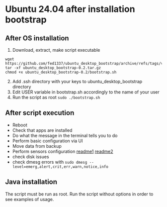 # Ubuntu 24.04 after installation bootstrap

## After OS installation

1. Download, extract, make script executable

```
wget https://github.com/fed1337/ubuntu_desktop_bootstrap/archive/refs/tags/v0.2.tar.gz
tar -xf ubuntu_desktop_bootstrap-0.2.tar.gz
chmod +x ubuntu_desktop_bootstrap-0.2/bootstrap.sh
```

2. Add .ssh directory with your keys to ubuntu_desktop_bootstrap directory
3. Edit USER variable in bootstrap.sh accordingly to the name of your user
4. Run the script as root `sudo ./bootstrap.sh`

## After script execution

- Reboot
- Check that apps are installed
- Do what the message in the terminal tells you to do
- Perform basic configuration via UI
- Move data from backup
- Perform sensors
configuration [readme1](https://github.com/UshakovVasilii/gnome-shell-extension-freon/wiki/FAQ) [readme2](https://wiki.archlinux.org/title/lm_sensors)
- check disk issues
- check dmesg errors with `sudo dmesg --level=emerg,alert,crit,err,warn,notice,info`

## Java installation

The script must be run as root. Run the script without options in order to see examples of usage.
